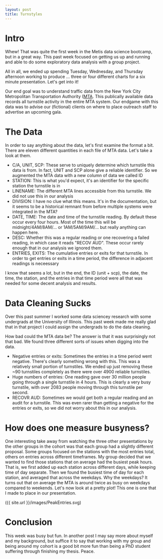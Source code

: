 ```yaml
---
layout: post
title: Turnstyles
---
```


# Intro

Whew! That was quite the first week in the Metis data science bootcamp, but in a great way. This past week focused on getting us up and running and able to do some exploratory data analysis with a group project.

All in all, we ended up spending Tuesday, Wednesday, and Thursday afternoon working to produce ... three or four different charts for a six minute presentation. Let's get into it!

Our end goal was to understand traffic data from the New York City Metropolitan Transportation Authority ([MTA](http://web.mta.info/developers/turnstile.html). This publically available data records all turnstile activity in the entire MTA system. Our endgame with this data was to advise our (fictional) clients on where to place outreach staff to advertise an upcoming gala.

# The Data

In order to say anything about the data, let's first examine the format a bit. There are eleven different quantities in each file of MTA data. Let's take a look at them.

- C/A, UNIT, SCP: These serve to uniquely determine which turnstile this data is from. In fact, UNIT and SCP alone give a reliable identifier. So we augmented the MTA data with a new column of data we called ID
- STATION: This is what you'd expect, it's an identifier for the specific station the turnstile is in
- LINENAME: The different MTA lines accessible from this turnstile. We did not use this in our analysis
- DIVISION: I have no clue what this means. It's in the documentation, but it seems to be a historical remnant from before multiple systems were integrated in the MTA?
- DATE, TIME: The date and time of the turnstile reading. By default these occur every four hours. Most of the time this will be midnight/4AM/8AM/... or 1AM/5AM/9AM/... but really anything can happen here.
- DESC: Whether this was a regular reading or one recovering a failed reading, in which case it reads "RECOV AUD". These occur rarely enough that in our analysis we ignored them. 
- ENTRIES, EXITS: The cumulative entries or exits for that turnstile. In order to get entries or exits in a time period, the difference in adjacent readings is neceessary

I know that seems a lot, but in the end, the ID (unit + scp), the date, the time, the station, and the entries in that time period were all that was needed for some decent analysis and results. 

# Data Cleaning Sucks

Over this past summer I worked some data sciencey research with some undergrads at the University of Illinois. This past week made me really glad that in that project I could assign the undergrads to do the data cleaning. 

How bad could the MTA data be? The answer is that it was surprisingly not that bad. We found three different sorts of issues when digging into the data.

- Negative entries or exits: Sometimes the entries in a time period went negative. There's clearly something wrong with this. This was a relatively small portion of turnstiles. We ended up just removing these ~90 turnstiles completely as there were over 4900 reliable turnstiles. 
- Huge numbers of entries: One reading gave over 30 million people going through a single turnstile in 4 hours. This is clearly a very busy turnstile, with over 2083 people moving through this turnstile per second. 
- RECOVR AUD: Sometimes we would get both a regular reading and an audit for a turnstile. This was even rarer than getting a negative for the entries or exits, so we did not worry about this in our analysis.

# How does one measure busyness?

One interesting take away from watching the three other presentations by the other groups in the cohort was that each group had a slightly different proposal. Some groups focused on the stations with the most entries total, others on entries across different timeframes. My group decided that we wanted to find those stations that on average had the busiest peak hours. That is, we first added up each station across different days, while keeping time of day separate. Then we found the busiest time of day for each station, and averaged that across the weekdays. Why the weekdays? It turns out that on average the MTA is around twice as busy on weekdays compared to weekends. Let's now look at a pretty plot! This one is one that I made to place in our presentation.

({{ site.url }}/images/PeakEntries.svg)

# Conclusion

This week was busy but fun. In another post I may say more about myself and my background, but suffice it to say that working with my group and being around my cohort is a good bit more fun than being a PhD student suffering through finishing my thesis. Peace.  

